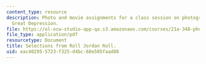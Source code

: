 ```yaml
---
content_type: resource
description: Photo and movie assignments for a class session on photographing the
  Great Depression.
file: https://ol-ocw-studio-app-qa.s3.amazonaws.com/courses/21a-348-photography-and-truth-spring-2008/eac402955723f325d4bc68e505faad88_MIT21A_348S08_jordan.pdf
file_type: application/pdf
resourcetype: Document
title: Selections from Roll Jordan Roll.
uid: eac40295-5723-f325-d4bc-68e505faad88
---
```

